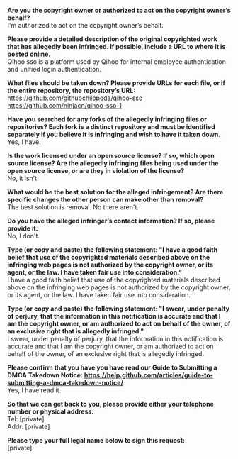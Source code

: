 **Are you the copyright owner or authorized to act on the copyright owner’s behalf?**  
I'm authorized to act on the copyright owner’s behalf.

**Please provide a detailed description of the original copyrighted work that has allegedly been infringed. If possible, include a URL to where it is posted online.**  
Qihoo sso is a platform used by Qihoo for internal employee authentication and unified login authentication.

**What files should be taken down? Please provide URLs for each file, or if the entire repository, the repository’s URL:**  
https://github.com/githubchilopoda/qihoo-sso  
https://github.com/ninjacn/qihoo-sso-1  

**Have you searched for any forks of the allegedly infringing files or repositories? Each fork is a distinct repository and must be identified separately if you believe it is infringing and wish to have it taken down.**  
Yes, I have.

**Is the work licensed under an open source license? If so, which open source license? Are the allegedly infringing files being used under the open source license, or are they in violation of the license?**  
No, it isn't.

**What would be the best solution for the alleged infringement? Are there specific changes the other person can make other than removal?**  
The best solution is removal. No there aren't.

**Do you have the alleged infringer’s contact information? If so, please provide it:**  
No, I don't.

**Type (or copy and paste) the following statement: "I have a good faith belief that use of the copyrighted materials described above on the infringing web pages is not authorized by the copyright owner, or its agent, or the law. I have taken fair use into consideration."**  
I have a good faith belief that use of the copyrighted materials described above on the infringing web pages is not authorized by the copyright owner, or its agent, or the law. I have taken fair use into consideration.

**Type (or copy and paste) the following statement: "I swear, under penalty of perjury, that the information in this notification is accurate and that I am the copyright owner, or am authorized to act on behalf of the owner, of an exclusive right that is allegedly infringed."**  
I swear, under penalty of perjury, that the information in this notification is accurate and that I am the copyright owner, or am authorized to act on behalf of the owner, of an exclusive right that is allegedly infringed.

**Please confirm that you have you have read our Guide to Submitting a DMCA Takedown Notice: https://help.github.com/articles/guide-to-submitting-a-dmca-takedown-notice/**  
Yes, I have read it.

**So that we can get back to you, please provide either your telephone number or physical address:**  
Tel: [private]  
Addr: [private]  

**Please type your full legal name below to sign this request:**  
[private]  
